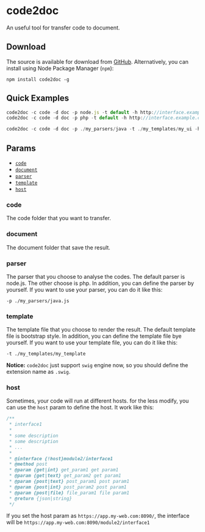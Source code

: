 # code2doc

An useful tool for transfer code to document.

## Download

The source is available for download from
[GitHub](https://github.com/coderq/code2doc).
Alternatively, you can install using Node Package Manager (`npm`):

    npm install code2doc -g

## Quick Examples

```javascript
code2doc -c code -d doc -p node.js -t default -h http://interface.example.com:8080
code2doc -c code -d doc -p php -t default -h http://interface.example.com:8080
```
   
```javascript
code2doc -c code -d doc -p ./my_parsers/java -t ./my_templates/my_ui -h http://interface.example.com:8080
```

## Params

* [`code`](#code)
* [`document`](#document)
* [`parser`](#parser)
* [`template`](#template)
* [`host`](#host)

### code
The code folder that you want to transfer.

### document
The document folder that save the result.

### parser
The parser that you choose to analyse the codes. The default parser is node.js.
The other choose is php. In addition, you can define the parser by yourself.
If you want to use your parser, you can do it like this:
 
```param
-p ./my_parsers/java.js
```

### template
The template file that you choose to render the result. The default template file is bootstrap style.
In addition, you can define the template file bye yourself.
If you want to use your template file, you can do it like this:

```param
-t ./my_templates/my_template
```

__Notice:__ `code2doc` just support `swig` engine now, so you should define the extension name as `.swig`.

### host
Sometimes, your code will run at different hosts. 
for the less modify, you can use the `host` param to define the host.
It work like this:

```javascript
/**
 * interface1
 *
 * some description
 * some description 
 * ...
 * 
 * @interface {!host}module2/interface1
 * @method post
 * @param {get|int} get_param1 get param1
 * @param {get|text} get_param2 get param1
 * @param {post|text} post_param1 post param1
 * @param {post|int} post_param2 post param1
 * @param {post|file} file_param1 file param1
 * @return {json|string}
 */
```

If you set the host param as `https://app.my-web.com:8090/`, 
the interface will be `https://app.my-web.com:8090/module2/interface1` 